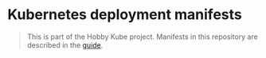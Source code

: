 # Kubernetes deployment manifests

> This is part of the Hobby Kube project. Manifests in this repository are described in the [guide](https://github.com/hobby-kube/guide).
